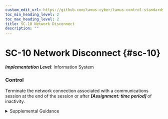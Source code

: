 ```yaml
---
custom_edit_url: https://github.com/tamus-cyber/tamus-control-standards/tree/main/content/tamus.edu/TAMUS_profile.xml
toc_min_heading_level: 2
toc_max_heading_level: 2
title: SC-10 Network Disconnect
description: ""
---
```


# SC-10 Network Disconnect {#sc-10}

_**Implementation Level**_: Information System

### Control

Terminate the network connection associated with a communications session at the end of the session or after <strong title="sc-10_odp"> <em>[Assignment: time period]</em> </strong> of inactivity.

<details>
  <summary>Supplemental Guidance</summary>

Network disconnect applies to internal and external networks. Terminating network connections associated with specific communications sessions includes de-allocating TCP/IP address or port pairs at the operating system level and de-allocating the networking assignments at the application level if multiple application sessions are using a single operating system-level network connection. Periods of inactivity may be established by organizations and include time periods by type of network access or for specific network accesses.

</details>

